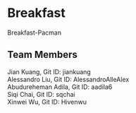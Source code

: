 # Breakfast
Breakfast-Pacman

## Team Members 
Jian Kuang, Git ID: jiankuang  
Alessandro Liu, Git ID: AlessandroAlleAlex  
Abudureheman Adila, Git ID: aadila6  
Siqi Chai, Git ID: sqchai  
Xinwei Wu, Git ID: Hivenwu  
